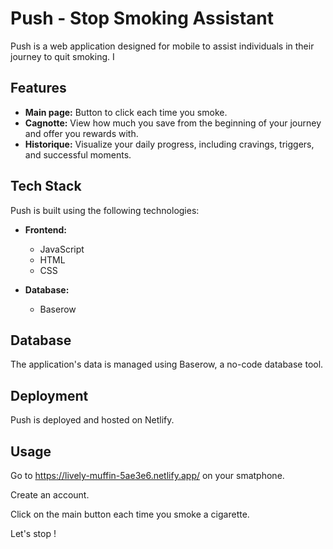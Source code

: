 # Push - Stop Smoking Assistant

Push is a web application designed for mobile to assist individuals in their journey to quit smoking. I

## Features

- **Main page:** Button to click each time you smoke.
- **Cagnotte:** View how much you save from the beginning of your journey and offer you rewards with.
- **Historique:** Visualize your daily progress, including cravings, triggers, and successful moments.

## Tech Stack

Push is built using the following technologies:

- **Frontend:**
  - JavaScript
  - HTML
  - CSS

- **Database:**
  - Baserow

## Database

The application's data is managed using Baserow, a no-code database tool.

## Deployment

Push is deployed and hosted on Netlify.

## Usage

Go to https://lively-muffin-5ae3e6.netlify.app/ on your smatphone.

Create an account.

Click on the main button each time you smoke a cigarette.

Let's stop !

